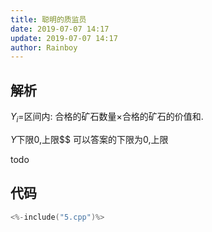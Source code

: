 ```yaml
---
title: 聪明的质监员
date: 2019-07-07 14:17
update: 2019-07-07 14:17
author: Rainboy
---
```



## 解析

$Y_i=$区间内: 合格的矿石数量$\times$合格的矿石的价值和.

$Y$下限$0$,上限$$
可以答案的下限为$0$,上限

todo

## 代码

```c
<%-include("5.cpp")%>
```
